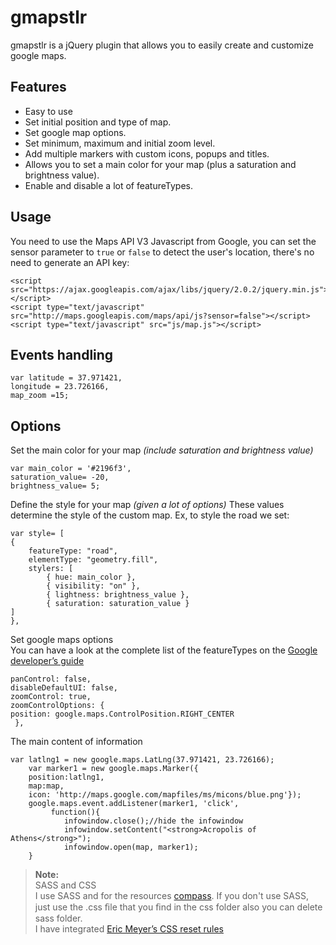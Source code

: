 # gmapstlr
gmapstlr is a jQuery plugin that allows you to easily create and customize google maps.

## Features

 - Easy to use
 - Set initial position and type of map.
 - Set google map options.
 - Set minimum, maximum and initial zoom level.
 - Add multiple markers with custom icons, popups and titles.
 - Allows you to set a main color for your map (plus a saturation and brightness value).
 - Enable and disable a lot of featureTypes.
 
 ## Usage

You need to use the Maps API V3 Javascript from Google, you can set the sensor parameter to `true` or `false` to detect the user's location, there's no need to generate an API key:

```
<script src="https://ajax.googleapis.com/ajax/libs/jquery/2.0.2/jquery.min.js"></script>
<script type="text/javascript" src="http://maps.googleapis.com/maps/api/js?sensor=false"></script> 
<script type="text/javascript" src="js/map.js"></script> 
```
## Events handling

```
var latitude = 37.971421,
longitude = 23.726166,
map_zoom =15;
```

## Options
Set the main color for your map _(include saturation and brightness value)_
```
var main_color = '#2196f3',
saturation_value= -20,
brightness_value= 5;
```

Define the style for your map _(given a lot of options)_
These values determine the style of the custom map. Ex, to style the road we set:
```
var style= [ 
{
	featureType: "road",
	elementType: "geometry.fill",
	stylers: [
		{ hue: main_color },
		{ visibility: "on" }, 
		{ lightness: brightness_value }, 
		{ saturation: saturation_value }
]
},
 ```
 Set google maps options </br>
 You can have a look at the complete list of the featureTypes on the [Google developer’s guide](https://developers.google.com/maps/documentation/javascript/reference#MapTypeStyleFeatureType)
 ```
 panControl: false, 
 disableDefaultUI: false,  
 zoomControl: true, 
 zoomControlOptions: { 
 position: google.maps.ControlPosition.RIGHT_CENTER
  }, 
```
The main content of information

```
var latlng1 = new google.maps.LatLng(37.971421, 23.726166);
	var marker1 = new google.maps.Marker({
	position:latlng1, 
	map:map,
	icon: 'http://maps.google.com/mapfiles/ms/micons/blue.png'}); 
	google.maps.event.addListener(marker1, 'click',
		 function(){
		    infowindow.close();//hide the infowindow
		    infowindow.setContent("<strong>Acropolis of Athens</strong>");
		    infowindow.open(map, marker1);
	}
  ```

 
> **Note:**</br>
SASS and CSS</br>
I use SASS and   for the resources [compass](http://compass-style.org). If you don't use SASS, just use 
the .css ﬁle that you ﬁnd in the css folder also you can delete sass folder.</br>
I have integrated [Eric Meyer’s CSS reset rules](http://meyerweb.com/eric/tools/css/reset/)
